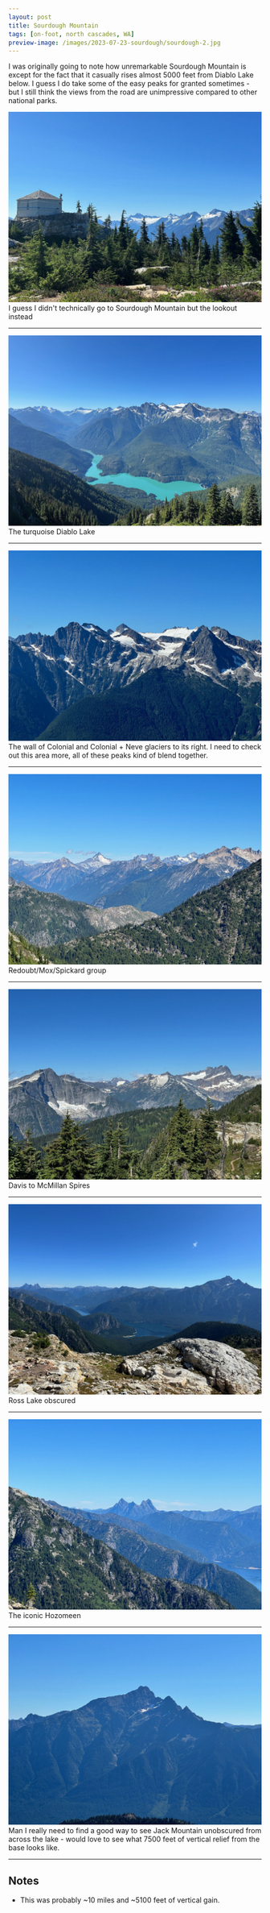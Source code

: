 ```yaml
---
layout: post
title: Sourdough Mountain
tags: [on-foot, north cascades, WA]
preview-image: /images/2023-07-23-sourdough/sourdough-2.jpg
---
```


I was originally going to note how unremarkable Sourdough Mountain is except for the fact that it casually rises almost 5000 feet from Diablo Lake below.
I guess I do take some of the easy peaks for granted sometimes - but I still think the views from the road are unimpressive compared to other national parks.

<!--more-->

![sourdough-1.jpg](/images/2023-07-23-sourdough/sourdough-1.jpg)
I guess I didn't technically go to Sourdough Mountain but the lookout instead

---

![sourdough-2.jpg](/images/2023-07-23-sourdough/sourdough-2.jpg)
The turquoise Diablo Lake

---

![sourdough-3.jpg](/images/2023-07-23-sourdough/sourdough-3.jpg)
The wall of Colonial and Colonial + Neve glaciers to its right.
I need to check out this area more, all of these peaks kind of blend together.

---

![sourdough-4.jpg](/images/2023-07-23-sourdough/sourdough-4.jpg)
Redoubt/Mox/Spickard group

---

![sourdough-5.jpg](/images/2023-07-23-sourdough/sourdough-5.jpg)
Davis to McMillan Spires

---

![sourdough-6.jpg](/images/2023-07-23-sourdough/sourdough-6.jpg)
Ross Lake obscured

---

![sourdough-7.jpg](/images/2023-07-23-sourdough/sourdough-7.jpg)
The iconic Hozomeen

---

![sourdough-8.jpg](/images/2023-07-23-sourdough/sourdough-8.jpg)
Man I really need to find a good way to see Jack Mountain unobscured from across the lake - would love to see what 7500 feet of vertical relief from the base looks like.

---

## Notes
* This was probably ~10 miles and ~5100 feet of vertical gain.
